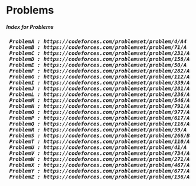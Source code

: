 # Problems

<h5>Index for Problems<h5>

<pre>
 ProblemA : https://codeforces.com/problemset/problem/4/A4 
 ProblemB : https://codeforces.com/problemset/problem/71/A 
 ProblemC : https://codeforces.com/problemset/problem/231/A 
 ProblemD : https://codeforces.com/problemset/problem/158/A 
 ProblemE : https://codeforces.com/problemset/problem/50/A 
 ProblemF : https://codeforces.com/problemset/problem/282/A 
 ProblemG : https://codeforces.com/problemset/problem/112/A 
 ProblemI : https://codeforces.com/problemset/problem/339/A 
 ProblemJ : https://codeforces.com/problemset/problem/281/A 
 ProblemL : https://codeforces.com/problemset/problem/236/A 
 ProblemM : https://codeforces.com/problemset/problem/546/A 
 ProblemN : https://codeforces.com/problemset/problem/791/A 
 ProblemO : https://codeforces.com/problemset/problem/977/A 
 ProblemP : https://codeforces.com/problemset/problem/617/A 
 ProblemQ : https://codeforces.com/problemset/problem/116/A 
 ProblemR : https://codeforces.com/problemset/problem/59/A 
 ProblemS : https://codeforces.com/problemset/problem/266/B 
 ProblemT : https://codeforces.com/problemset/problem/110/A 
 ProblemU : https://codeforces.com/problemset/problem/41/A 
 ProblemV : https://codeforces.com/problemset/problem/734/A 
 ProblemW : https://codeforces.com/problemset/problem/271/A 
 ProblemX : https://codeforces.com/problemset/problem/467/A 
 ProblemY : https://codeforces.com/problemset/problem/677/A 
 ProblemZ : https://codeforces.com/problemset/problem/136/A 
</pre>